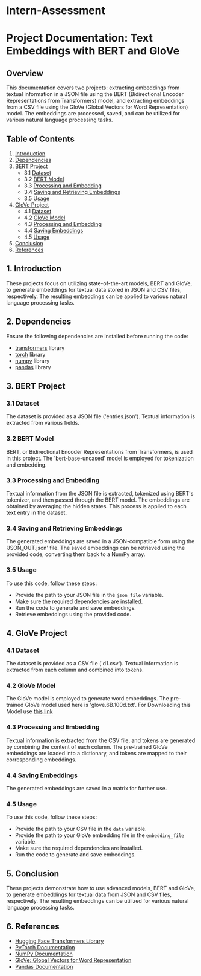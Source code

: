 # Intern-Assessment

# Project Documentation: Text Embeddings with BERT and GloVe

## Overview

This documentation covers two projects: extracting embeddings from textual information in a JSON file using the BERT (Bidirectional Encoder Representations from Transformers) model, and extracting embeddings from a CSV file using the GloVe (Global Vectors for Word Representation) model. The embeddings are processed, saved, and can be utilized for various natural language processing tasks.

## Table of Contents

1. [Introduction](#introduction)
2. [Dependencies](#dependencies)
3. [BERT Project](#bert-project)
    - 3.1 [Dataset](#bert-dataset)
    - 3.2 [BERT Model](#bert-model)
    - 3.3 [Processing and Embedding](#bert-processing-and-embedding)
    - 3.4 [Saving and Retrieving Embeddings](#bert-saving-and-retrieving-embeddings)
    - 3.5 [Usage](#bert-usage)
4. [GloVe Project](#glove-project)
    - 4.1 [Dataset](#glove-dataset)
    - 4.2 [GloVe Model](#glove-model)
    - 4.3 [Processing and Embedding](#glove-processing-and-embedding)
    - 4.4 [Saving Embeddings](#glove-saving-embeddings)
    - 4.5 [Usage](#glove-usage)
5. [Conclusion](#conclusion)
6. [References](#references)

## 1. Introduction <a name="introduction"></a>

These projects focus on utilizing state-of-the-art models, BERT and GloVe, to generate embeddings for textual data stored in JSON and CSV files, respectively. The resulting embeddings can be applied to various natural language processing tasks.

## 2. Dependencies <a name="dependencies"></a>

Ensure the following dependencies are installed before running the code:

- [transformers](https://huggingface.co/transformers/) library
- [torch](https://pytorch.org/) library
- [numpy](https://numpy.org/) library
- [pandas](https://pandas.pydata.org/) library

## 3. BERT Project <a name="bert-project"></a>

### 3.1 Dataset <a name="bert-dataset"></a>

The dataset is provided as a JSON file ('entries.json'). Textual information is extracted from various fields.

### 3.2 BERT Model <a name="bert-model"></a>

BERT, or Bidirectional Encoder Representations from Transformers, is used in this project. The 'bert-base-uncased' model is employed for tokenization and embedding.

### 3.3 Processing and Embedding <a name="bert-processing-and-embedding"></a>

Textual information from the JSON file is extracted, tokenized using BERT's tokenizer, and then passed through the BERT model. The embeddings are obtained by averaging the hidden states. This process is applied to each text entry in the dataset.

### 3.4 Saving and Retrieving Embeddings <a name="bert-saving-and-retrieving-embeddings"></a>

The generated embeddings are saved in a JSON-compatible form using the 'JSON_OUT.json' file. The saved embeddings can be retrieved using the provided code, converting them back to a NumPy array.

### 3.5 Usage <a name="bert-usage"></a>

To use this code, follow these steps:

- Provide the path to your JSON file in the `json_file` variable.
- Make sure the required dependencies are installed.
- Run the code to generate and save embeddings.
- Retrieve embeddings using the provided code.

## 4. GloVe Project <a name="glove-project"></a>

### 4.1 Dataset <a name="glove-dataset"></a>

The dataset is provided as a CSV file ('d1.csv'). Textual information is extracted from each column and combined into tokens.

### 4.2 GloVe Model <a name="glove-model"></a>

The GloVe model is employed to generate word embeddings. The pre-trained GloVe model used here is 'glove.6B.100d.txt'. For Downloading this Model use [this link](https://nlp.stanford.edu/data/glove.6B.zip)

### 4.3 Processing and Embedding <a name="glove-processing-and-embedding"></a>

Textual information is extracted from the CSV file, and tokens are generated by combining the content of each column. The pre-trained GloVe embeddings are loaded into a dictionary, and tokens are mapped to their corresponding embeddings.

### 4.4 Saving Embeddings <a name="glove-saving-embeddings"></a>

The generated embeddings are saved in a matrix for further use.

### 4.5 Usage <a name="glove-usage"></a>

To use this code, follow these steps:

- Provide the path to your CSV file in the `data` variable.
- Provide the path to your GloVe embedding file in the `embedding_file` variable.
- Make sure the required dependencies are installed.
- Run the code to generate and save embeddings.

## 5. Conclusion <a name="conclusion"></a>

These projects demonstrate how to use advanced models, BERT and GloVe, to generate embeddings for textual data from JSON and CSV files, respectively. The resulting embeddings can be utilized for various natural language processing tasks.

## 6. References <a name="references"></a>

- [Hugging Face Transformers Library](https://huggingface.co/transformers/)
- [PyTorch Documentation](https://pytorch.org/)
- [NumPy Documentation](https://numpy.org/)
- [GloVe: Global Vectors for Word Representation](https://nlp.stanford.edu/projects/glove/)
- [Pandas Documentation](https://pandas.pydata.org/)
